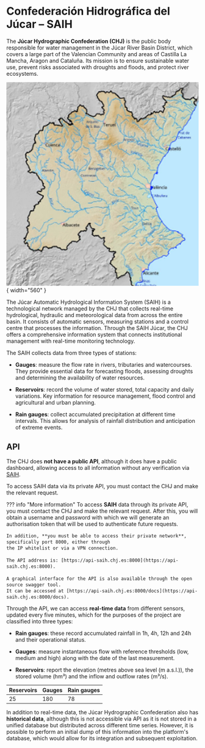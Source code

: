 # Confederación Hidrográfica del Júcar – SAIH 

The **Júcar Hydrographic Confederation (CHJ)** is the public body responsible for water management in the Júcar River Basin District, which covers a large part of the Valencian Community and areas of Castilla La Mancha, Aragon and Cataluña. Its mission is to ensure sustainable water use, prevent risks associated with droughts and floods, and protect river ecosystems. 

![SIAH image](../images/siah_img.png){ width="560" }

The Júcar Automatic Hydrological Information System (SAIH) is a technological network managed by the CHJ that collects real-time hydrological, hydraulic and meteorological data from across the entire basin. It consists of automatic sensors, measuring stations and a control centre that processes the information. Through the SAIH Júcar, the CHJ offers a comprehensive information system that connects institutional management with real-time monitoring technology. 

The SAIH collects data from three types of stations: 

- **Gauges**: measure the flow rate in rivers, tributaries and watercourses. They provide essential data for forecasting floods, assessing droughts and determining the availability of water resources. 

- **Reservoirs**: record the volume of water stored, total capacity and daily variations. Key information for resource management, flood control and agricultural and urban planning.

- **Rain gauges**: collect accumulated precipitation at different time intervals. This allows for analysis of rainfall distribution and anticipation of extreme events. 

## API

The CHJ does **not have a public API**, although it does have a public dashboard, allowing access to all information without any verification via [SAIH](https://saih.chj.es/mapa-lluvias).

To access SAIH data via its private API, you must contact the CHJ and make the relevant request.


??? info "More information"
    To access **SAIH** data through its private API, you must contact the CHJ and make the relevant request. 
    After this, you will obtain a username and password with which we will generate an authorisation token 
    that will be used to authenticate future requests.  

    In addition, **you must be able to access their private network**, specifically port 8000, either through 
    the IP whitelist or via a VPN connection.  

    The API address is: [https://api-saih.chj.es:8000](https://api-saih.chj.es:8000).  

    A graphical interface for the API is also available through the open source swagger tool.  
    It can be accessed at [https://api-saih.chj.es:8000/docs](https://api-saih.chj.es:8000/docs).


Through the API, we can access **real-time data** from different sensors, updated every five minutes, which for the purposes of the project are classified into three types: 

- **Rain gauges**: these record accumulated rainfall in 1h, 4h, 12h and 24h and their operational status. 

- **Gauges**: measure instantaneous flow with reference thresholds (low, medium and high) along with the date of the last measurement.  

- **Reservoirs**: report the elevation (metres above sea level (m a.s.l.)), the stored volume (hm³) and the inflow and outflow rates (m³/s).  


| Reservoirs | Gauges | Rain gauges |
|:-------|:-------|:-------|
| 25  | 180 | 78 |

In addition to real-time data, the Júcar Hydrographic Confederation also has **historical data**, although this is not accessible via API as it is not stored in a unified database but distributed across different time series. However, it is possible to perform an initial dump of this information into the platform's database, which would allow for its integration and subsequent exploitation. 
